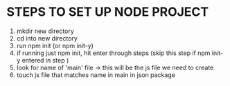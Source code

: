 # STEPS TO SET UP NODE PROJECT
1. mkdir new directory
2. cd into new directory
3. run npm init (or npm init-y)
4. if running just npm init, hit enter through steps (skip this step if npm init-y entered in step )
5. look for name of 'main' file -> this will be the js file we need to create
6. touch js file that matches name in main in json package
